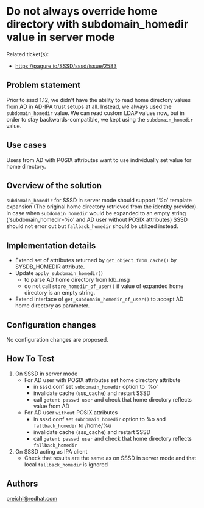 # Do not always override home directory with subdomain_homedir value in server mode

Related ticket(s):

  - <https://pagure.io/SSSD/sssd/issue/2583>

## Problem statement

Prior to sssd 1.12, we didn't have the ability to read home directory values from AD in AD-IPA trust setups at all. Instead, we always used the `subdomain_homedir` value. We can read custom LDAP values now, but in order to stay backwards-compatible, we kept using the `subdomain_homedir` value.

## Use cases

Users from AD with POSIX attributes want to use individually set value for home directory.

## Overview of the solution

`subdomain_homedir` for SSSD in server mode should support '%o' template expansion (The original home directory retrieved from the identity provider). In case when `subdomain_homedir` would be expanded to an empty string ('subdomain_homedir=%o' and AD user without POSIX attributes) SSSD should not error out but `fallback_homedir` should be utilized instead.

## Implementation details

  - Extend set of attributes returned by `get_object_from_cache()` by SYSDB_HOMEDIR attribute.
  - Update `apply_subdomain_homedir()`
    - to parse AD home directory from ldb_msg
    - do not call `store_homedir_of_user()` if value of expanded home directory is an empty string.
  - Extend interface of `get_subdomain_homedir_of_user()` to accept AD home directory as parameter.

## Configuration changes

No configuration changes are proposed.

## How To Test

1.  On SSSD in server mode
    - For AD user with POSIX attributes set home directory attribute
        - in sssd.conf set `subdomain_homedir` option to '%o'
        - invalidate cache (sss_cache) and restart SSSD
        - call `getent passwd user` and check that home directory reflects value from AD
    - For AD user `without` POSIX attributes
        - in sssd.conf set `subdomain_homedir` option to %o and `fallback_homedir` to /home/%u
        - invalidate cache (sss_cache) and restart SSSD
        - call `getent passwd user` and check that home directory reflects `fallback_homedir`
2.  On SSSD acting as IPA client
    - Check that results are the same as on SSSD in server mode and that local `fallback_homedir` is ignored

## Authors

[<preichl@redhat.com>](mailto:preichl@redhat.com)
